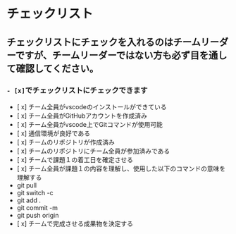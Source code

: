 # チェックリスト
## チェックリストにチェックを入れるのはチームリーダーですが、チームリーダーではない方も必ず目を通して確認してください。

### ```- [x]```でチェックリストにチェックできます 

- [ x] チーム全員がvscodeのインストールができている
- [ x] チーム全員がGitHubアカウントを作成済み
- [ x] チーム全員がvscode上でGitコマンドが使用可能
- [ x] 通信環境が良好である
- [ x] チームのリポジトリが作成済み
- [ x] チームのリポジトリにチーム全員が参加済みである
- [ x] チームで課題１の着工日を確定させる
- [ x] チーム全員が課題１の内容を理解し、使用した以下のコマンドの意味を理解する
- git pull
- git switch -c 
- git add .
- git commit -m
- git push origin 
- [ x] チームで完成させる成果物を決定する
